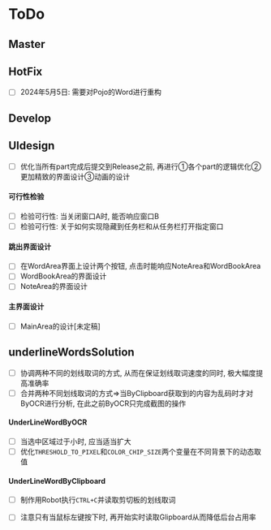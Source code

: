 # ToDo





## Master



## HotFix

- [ ] 2024年5月5日: 需要对Pojo的Word进行重构

## Develop

## UIdesign

- [ ] 优化当所有part完成后提交到Release之前, 再进行①各个part的逻辑优化②更加精致的界面设计③动画的设计

#### 可行性检验

- [ ] 检验可行性: 当关闭窗口A时, 能否响应窗口B
- [ ] 检验可行性: 关于如何实现隐藏到任务栏和从任务栏打开指定窗口

#### 跳出界面设计

- [ ] 在WordArea界面上设计两个按钮, 点击时能响应NoteArea和WordBookArea
- [ ] WordBookArea的界面设计
- [ ] NoteArea的界面设计

#### 主界面设计

- [ ] MainArea的设计[未定稿]

## underlineWordsSolution

- [ ] 协调两种不同的划线取词的方式, 从而在保证划线取词速度的同时, 极大幅度提高准确率
- [ ] 合并两种不同划线取词的方式=>当ByClipboard获取到的内容为乱码时才对ByOCR进行分析, 在此之前ByOCR只完成截图的操作

####  UnderLineWordByOCR

- [ ] 当选中区域过于小时, 应当适当扩大
- [ ] 优化`THRESHOLD_TO_PIXEL`和`COLOR_CHIP_SIZE`两个变量在不同背景下的动态取值

####  UnderLineWordByClipboard

- [ ] 制作用Robot执行`CTRL+C`并读取剪切板的划线取词
- [ ] 注意只有当鼠标左键按下时, 再开始实时读取Glipboard从而降低后台占用率

